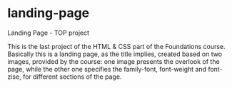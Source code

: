 # landing-page
Landing Page - TOP project

This is the last project of the HTML & CSS part of the Foundations course.
Basically this is a landing page, as the title implies, created based on two images, provided by the course:
one image presents the overlook of the page, while the other one specifies the family-font, font-weight and font-zise, for different sections of the page.

